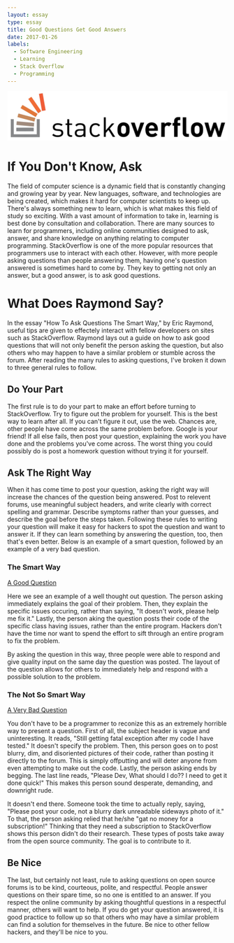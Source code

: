 ```yaml
---
layout: essay
type: essay
title: Good Questions Get Good Answers
date: 2017-01-26
labels:
  - Software Engineering
  - Learning
  - Stack Overflow
  - Programming
---
```


<img class="ui image" src="../images/stackoverflow_logo.jpg">

# If You Don't Know, Ask

The field of computer science is a dynamic field that is constantly changing and growing year by year. New languages, software, and technologies are being created, which makes it hard for computer scientists to keep up. There's always something new to learn, which is what makes this field of study so exciting. With a vast amount of information to take in, learning is best done by consultation and collaboration. There are many sources to learn for programmers, including online communities designed to ask, answer, and share knowledge on anything relating to computer programming. StackOverflow is one of the more popular resources that programmers use to interact with each other. However, with more people asking questions than people answering them, having one's question answered is sometimes hard to come by. They key to getting not only an answer, but a good answer, is to ask good questions. 

# What Does Raymond Say?

In the essay "How To Ask Questions The Smart Way," by Eric Raymond, useful tips are given to effectely interact with fellow developers on sites such as StackOverflow. Raymond lays out a guide on how to ask good questions that will not only benefit the person asking the question, but also others who may happen to have a similar problem or stumble across the forum. After reading the many rules to asking questions, I've broken it down to three general rules to follow.

## Do Your Part

The first rule is to do your part to make an effort before turning to StackOverflow. Try to figure out the problem for yourself. This is the best way to learn after all. If you can't figure it out, use the web. Chances are, other people have come across the same problem before. Google is your friend! If all else fails, then post your question, explaining the work you have done and the problems you've come across. The worst thing you could possibly do is post a homework question without trying it for yourself.

## Ask The Right Way

When it has come time to post your question, asking the right way will increase the chances of the question being answered. Post to relevent forums, use meaningful subject headers, and write clearly with correct spelling and grammar.  Describe symptoms rather than your guesses, and describe the goal before the steps taken. Following these rules to writing your question will make it easy for hackers to spot the question and want to answer it. If they can learn something by answering the question, too, then that's even better. Below is an example of a smart question, followed by an example of a very bad question.

### The Smart Way

<a href="http://stackoverflow.com/questions/41881418/synchronized-across-instances-of-object">A Good Question</a>

Here we see an example of a well thought out question. The person asking immediately explains the goal of their problem. Then, they explain the specific issues occuring, rather than saying, "It doesn't work, please help me fix it." Lastly, the person aking the question posts their code of the specific class having issues, rather than the entire program. Hackers don't have the time nor want to spend the effort to sift through an entire program to fix the problem.

By asking the question in this way, three people were able to respond and give quality input on the same day the question was posted. The layout of the question allows for others to immediately help and respond with a possible solution to the problem.

### The Not So Smart Way

<a href="http://stackoverflow.com/questions/41883036/still-getting-fatal-exception-after-many-code-i-have-tested">A Very Bad Question</a>

You don't have to be a programmer to reconize this as an extremely horrible way to present a question. First of all, the subject header is vague and uninteresting. It reads, "Still getting fatal exception after my code I have tested." It doesn't specify the problem. Then, this person goes on to post blurry, dim, and disoriented pictures of their code, rather than posting it directly to the forum. This is simply offputting and will deter anyone from even attempting to make out the code. Lastly, the person asking ends by begging. The last line reads, "Please Dev, What should I do?? I need to get it done quick!" This makes this person sound desperate, demanding, and downright rude.

It doesn't end there. Someone took the time to actually reply, saying, "Please post your code, not a blurry dark unreadable sideways photo of it." To that, the person asking relied that he/she "gat no money for a subscription!" Thinking that they need a subscription to StackOverflow shows this person didn't do their research. These types of posts take away from the open source community. The goal is to contribute to it.

## Be Nice

The last, but certainly not least, rule to asking questions on open source forums is to be kind, courteous, polite, and respectful. People answer questions on their spare time, so no one is entitled to an answer. If you respect the online community by asking thoughtful questions in a respectful manner, others will want to help. If you do get your question answered, it is good practice to follow up so that others who may have a similar problem can find a solution for themselves in the future. Be nice to other fellow hackers, and they'll be nice to you.

